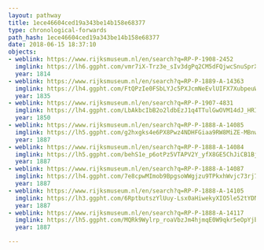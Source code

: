 ```yaml
---
layout: pathway
title: 1ece46604ced19a343be14b158e68377
type: chronological-forwards
path_hash: 1ece46604ced19a343be14b158e68377
date: 2018-06-15 18:37:10
objects:
- weblink: https://www.rijksmuseum.nl/en/search?q=RP-P-1908-2452
  imglink: https://lh6.ggpht.com/vmr7iX-Trz3e_sIv3dgPq2CM5dFQjwcSnuSprXfUG6PQNhqlrbhAphRAIrX-mQIIH1D1gjJo2QIufL8yW3musRS-Zw=s200
  year: 1814
- weblink: https://www.rijksmuseum.nl/en/search?q=RP-P-1889-A-14363
  imglink: https://lh4.ggpht.com/FtQPzIe0FSbLYJc5PXJcmNeEvlUIFX7XubpeuWx_-pTvm8vkvJhm_ZNeGF-R1o5q9p9XDIaO3XFGHQImPOzq-AAr1-A=s200
  year: 1835
- weblink: https://www.rijksmuseum.nl/en/search?q=RP-P-1907-4831
  imglink: https://lh4.ggpht.com/LbAkbcIbB2o2ldbEzJ1q4TTulGwOVM14dJ_HRIY5B5WMjOOTYemDwfXq1ajMi-ueyhKilscUnO5qUfLqiqfkbLhqsA=s200
  year: 1850
- weblink: https://www.rijksmuseum.nl/en/search?q=RP-P-1888-A-14085
  imglink: https://lh5.ggpht.com/g2hxgks4e6PX8Pwz4NDHFGiaa9RW8MiZE-MBnwFD_hknWaAxYmj9EDiC9NDhMnN9mg2k3ah45lsiAndo1hmzHhPxgA=s200
  year: 1887
- weblink: https://www.rijksmuseum.nl/en/search?q=RP-P-1888-A-14084
  imglink: https://lh5.ggpht.com/behS1e_p6otPz5VTAPV2Y_yfX8GE5ChJiCB1Bj4kLxBk7OLb-RM57HYtTOUIgB9l5NPuCHi97Jso9lTpgwwUxzFvYg=s200
  year: 1887
- weblink: https://www.rijksmuseum.nl/en/search?q=RP-P-1888-A-14087
  imglink: https://lh4.ggpht.com/7e8cpwMImob9BpgsoWWgjzu9TPkxhWvjc73rj7hMQVf1U78_amDzcoUOEw5feRKcCCeX2w0r3g0E-WrXGsfh5edMLw=s200
  year: 1887
- weblink: https://www.rijksmuseum.nl/en/search?q=RP-P-1888-A-14105
  imglink: https://lh3.ggpht.com/6RptbutszYlUuy-Lsx0aHiwekyXIO5le52tYDNeqGgnrLADaEUg2nXHkwG1FBLi-oNgAGgGkfqTtIUZt8otww9WrQs8=s200
  year: 1887
- weblink: https://www.rijksmuseum.nl/en/search?q=RP-P-1888-A-14117
  imglink: https://lh5.ggpht.com/MQRk9Wylrp_roaVbzJm4hjmqE0W9qkr5eOpYjboyUHzlgfDbF7d8tPEXsiqetDiHR5cSNmNjGLEQ43p2MDPyEfOfLt0=s200
  year: 1887

---
```

